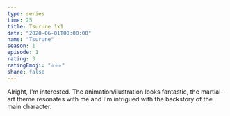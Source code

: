 ```yaml
---
type: series
time: 25
title: Tsurune 1x1
date: "2020-06-01T00:00:00"
name: "Tsurune"
season: 1
episode: 1
rating: 3
ratingEmoji: "⭐️⭐️⭐️"
share: false
---
```


Alright, I'm interested. The animation/ilustration looks fantastic, the martial-art theme resonates with me and I'm intrigued with the backstory of the main character.
